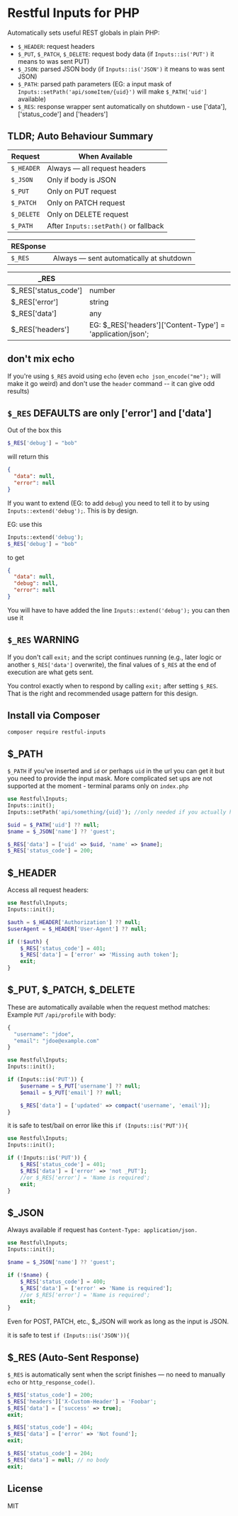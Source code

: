 # Restful Inputs for PHP

Automatically sets useful REST globals in plain PHP:

- `$_HEADER`: request headers
- `$_PUT`, `$_PATCH`, `$_DELETE`: request body data (if `Inputs::is('PUT')` it means to was sent PUT)
- `$_JSON`: parsed JSON body (if `Inputs::is('JSON')` it means to was sent JSON)
- `$_PATH`: parsed path parameters (EG: a input mask of `Inputs::setPath('api/someItem/{uid}')` will make `$_PATH['uid']` available)
- `$_RES`: response wrapper sent automatically on shutdown - use ['data'], ['status_code'] and ['headers']

## TLDR; Auto Behaviour Summary

| Request    | When Available                        |
| ---------- | ------------------------------------- |
| `$_HEADER` | Always — all request headers          |
| `$_JSON`   | Only if body is JSON                  |
| `$_PUT`    | Only on PUT request                   |
| `$_PATCH`  | Only on PATCH request                 |
| `$_DELETE` | Only on DELETE request                |
| `$_PATH`   | After `Inputs::setPath()` or fallback |

| RESponse |                                         |
| -------- | --------------------------------------- |
| `$_RES`  | Always — sent automatically at shutdown |

| \_RES                 |                                                             |
| --------------------- | ----------------------------------------------------------- |
| $\_RES['status_code'] | number                                                      |
| $\_RES['error']       | string                                                      |
| $\_RES['data']        | any                                                         |
| $\_RES['headers']     | EG: $\_RES['headers']['Content-Type'] = 'application/json'; |

## don't mix echo

If you're using `$_RES` avoid using `echo` (even `echo json_encode("me");` will make it go weird) and don't use the `header` command -- it can give odd results)

## `$_RES` DEFAULTS are only ['error'] and ['data']

Out of the box this

```php
$_RES['debug'] = "bob"
```

will return this

```json
{
  "data": null,
  "error": null
}
```

If you want to extend (EG: to add `debug`) you need to tell it to by using `Inputs::extend('debug');`. This is by design.

EG: use this

```php
Inputs::extend('debug');
$_RES['debug'] = "bob"
```

to get

```json
{
  "data": null,
  "debug": null,
  "error": null
}
```

You will have to have added the line `Inputs::extend('debug');` you can then use it

## `$_RES` WARNING

If you don't call `exit;` and the script continues running (e.g., later logic or another `$_RES['data']` overwrite), the final values of `$_RES` at the end of execution are what gets sent.

You control exactly when to respond by calling `exit;` after setting `$_RES`. That is the right and recommended usage pattern for this design.

## Install via Composer

```bash
composer require restful-inputs
```

## $\_PATH

`$_PATH` if you've inserted and `id` or perhaps `uid` in the url you can get it but you need to provide the input mask. More complicated set ups are not supported at the moment - terminal params only on `index.php`

```php
use Restful\Inputs;
Inputs::init();
Inputs::setPath('api/something/{uid}'); //only needed if you actually have a path with params - and it assumes you're in an index.php

$uid = $_PATH['uid'] ?? null;
$name = $_JSON['name'] ?? 'guest';

$_RES['data'] = ['uid' => $uid, 'name' => $name];
$_RES['status_code'] = 200;

```

## $\_HEADER

Access all request headers:

```php
use Restful\Inputs;
Inputs::init();

$auth = $_HEADER['Authorization'] ?? null;
$userAgent = $_HEADER['User-Agent'] ?? null;

if (!$auth) {
    $_RES['status_code'] = 401;
    $_RES['data'] = ['error' => 'Missing auth token'];
    exit;
}
```

## $\_PUT, $\_PATCH, $\_DELETE

These are automatically available when the request method matches:
Example `PUT` `/api/profile` with body:

```php
{
  "username": "jdoe",
  "email": "jdoe@example.com"
}
```

```php
use Restful\Inputs;
Inputs::init();

if (Inputs::is('PUT')) {
    $username = $_PUT['username'] ?? null;
    $email = $_PUT['email'] ?? null;

    $_RES['data'] = ['updated' => compact('username', 'email')];
}
```

it is safe to test/bail on error like this `if (Inputs::is('PUT')){`

```php
use Restful\Inputs;
Inputs::init();

if (!Inputs::is('PUT')) {
    $_RES['status_code'] = 401;
    $_RES['data'] = ['error' => 'not _PUT'];
    //or $_RES['error'] = 'Name is required';
    exit;
}
```

## $\_JSON

Always available if request has `Content-Type: application/json.`

```php
use Restful\Inputs;
Inputs::init();

$name = $_JSON['name'] ?? 'guest';

if (!$name) {
    $_RES['status_code'] = 400;
    $_RES['data'] = ['error' => 'Name is required'];
    //or $_RES['error'] = 'Name is required';
    exit;
}
```

Even for POST, PATCH, etc., $\_JSON will work as long as the input is JSON.

it is safe to test `if (Inputs::is('JSON')){`

## $\_RES (Auto-Sent Response)

`$_RES` is automatically sent when the script finishes — no need to manually `echo` or `http_response_code()`.

```php
$_RES['status_code'] = 200;
$_RES['headers']['X-Custom-Header'] = 'Foobar';
$_RES['data'] = ['success' => true];
exit;
```

```php
$_RES['status_code'] = 404;
$_RES['data'] = ['error' => 'Not found'];
exit;
```

```php
$_RES['status_code'] = 204;
$_RES['data'] = null; // no body
exit;
```

## License

MIT
